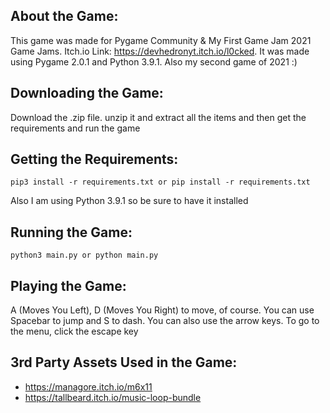 ## About the Game:
This game was made for Pygame Community & My First Game Jam 2021 Game Jams. Itch.io Link: https://devhedronyt.itch.io/l0cked. It was made using Pygame 2.0.1 and Python 3.9.1. Also my second game of 2021 :)

## Downloading the Game:
Download the .zip file. unzip it and extract all the items and then get the requirements and run the game

## Getting the Requirements:

```
pip3 install -r requirements.txt or pip install -r requirements.txt
```

Also I am using Python 3.9.1 so be sure to have it installed

## Running the Game:

```
python3 main.py or python main.py
```

## Playing the Game:

A (Moves You Left), D (Moves You Right) to move, of course. You can use Spacebar to jump and S to dash. You can also use the arrow keys. To go to the menu, click the escape key

## 3rd Party Assets Used in the Game:

- https://managore.itch.io/m6x11
- https://tallbeard.itch.io/music-loop-bundle
